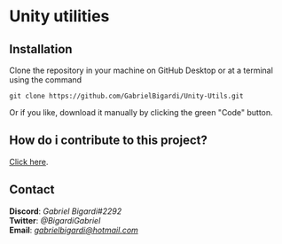 # Unity utilities

## Installation
Clone the repository in your machine on GitHub Desktop or at a terminal using the command
```
git clone https://github.com/GabrielBigardi/Unity-Utils.git
```
Or if you like, download it manually by clicking the green "Code" button.

## How do i contribute to this project?
[Click here](CONTRIBUTING.md).

## Contact
**Discord**: *Gabriel Bigardi#2292*  
**Twitter**: *@BigardiGabriel*  
**Email**: *gabrielbigardi@hotmail.com*  
